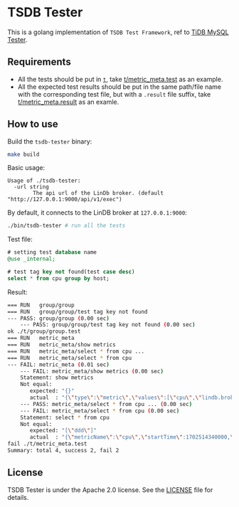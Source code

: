 # TSDB Tester

This is a golang implementation of `TSDB Test Framework`, ref to [TiDB MySQL Tester](https://github.com/pingcap/mysql-tester).

## Requirements

- All the tests should be put in [`t`](./t), take [t/metric_meta.test](./t/metric_meta.test) as an example.
- All the expected test results should be put in the same path/file name with the corresponding test file, but with a `.result` file suffix, take [t/metric_meta.result](./t/metric_meta.result) as an examle.

## How to use

Build the `tsdb-tester` binary:
```sh
make build
```

Basic usage:
```
Usage of ./tsdb-tester:
  -url string
        The api url of the LinDb broker. (default "http://127.0.0.1:9000/api/v1/exec")
```

By default, it connects to the LinDB broker at `127.0.0.1:9000`:

```sh
./bin/tsdb-tester # run all the tests
```

Test file:

```sql
# setting test database name
@use _internal;

# test tag key not found(test case desc)
select * from cpu group by host;
```

Result:

```sh
=== RUN   group/group
=== RUN   group/group/test tag key not found
--- PASS: group/group (0.00 sec)
    --- PASS: group/group/test tag key not found (0.00 sec)
ok ./t/group/group.test 
=== RUN   metric_meta
=== RUN   metric_meta/show metrics
=== RUN   metric_meta/select * from cpu ...
=== RUN   metric_meta/select * from cpu
--- FAIL: metric_meta (0.01 sec)
    --- FAIL: metric_meta/show metrics (0.00 sec)
	Statement: show metrics
	Not equal: 
	   expected: "{}"
	   actual  : "{\"type\":\"metric\",\"values\":[\"cpu\",\"lindb.broker.family.writete\",\"lindb.concurrent.limit\",\"lindb.concurrent.limitite\",\"lindb.concurrent.pool\",\"lindb.concurrent.pool.tasks_waiting_durationon\",\"lindb.coordinator.state_managerting_duration\",\"lindb.http.ingest_durationnager\",\"lindb.ingestion.flatration\",\"lindb.ingestion.infl\",\"lindb.ingestion.proto\",\"lindb.ingestion.protox\",\"lindb.kv.table\",\"lindb.kv.table.cacheion\",\"lindb.kv.table.reade\",\"lindb.kv.table.writ\",\"lindb.master.control\",\"lindb.master.shard.lead\",\"lindb.monitor.native_push\",\"lindb.monitor.system.cpu_st\",\"lindb.monitor.system.disk_ino\",\"lindb.monitor.system.disk_usage_statss\",\"lindb.monitor.system.mem_statge_stats\",\"lindb.monitor.system.net_stat\",\"lindb.query\",\"lindb.queryor.system.net_stat\",\"lindb.storage\",\"lindb.storage.que\",\"lindb.storage.repli\",\"lindb.storage.replicator.ru\",\"lindb.storage.wallicator.runner\",\"lindb.task.transp\",\"lindb.task.transport\",\"lindb.traffic.grpc_client.stream\",\"lindb.traffic.grpc_client.stream.sent_duration\",\"lindb.traffic.grpc_client.stream.sent_durationtion\",\"lindb.traffic.grpc_server\",\"lindb.traffic.grpc_server.stream\",\"lindb.traffic.grpc_server.stream.sent_durationtion\",\"lindb.traffic.tcp\",\"lindb.traffic.tcpc_server.stream.sent_duration\",\"lindb.tsdb.matabase\",\"lindb.tsdb.memdb\",\"lindb.tsdb.memdbase.metadb_flush_duration\",\"lindb.tsdb.shard\",\"lindb.tsdb.shard.memdb_flush_duration\",\"lindb.tsdb.shard.memdb_flush_durationon\"]}"
    --- PASS: metric_meta/select * from cpu ... (0.00 sec)
    --- FAIL: metric_meta/select * from cpu (0.00 sec)
	Statement: select * from cpu
	Not equal: 
	   expected: "[\"ddd\"]"
	   actual  : "{\"metricName\":\"cpu\",\"startTime\":1702514340000,\"endTime\":1702517940000,\"interval\":10000}"
fail ./t/metric_meta.test 
Summary: total 4, success 2, fail 2
```

## License

TSDB Tester is under the Apache 2.0 license. See the [LICENSE](./LICENSE) file for details.
